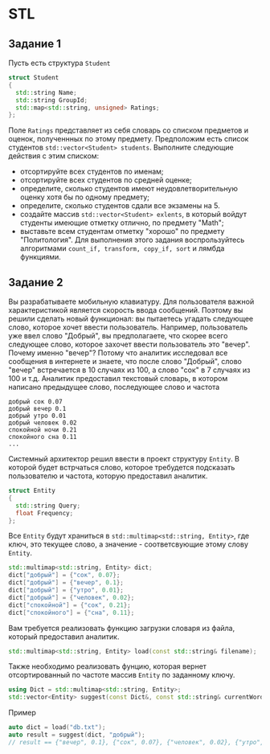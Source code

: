 # STL
 ## Задание 1
Пусть есть структура `Student`
```cpp
struct Student
{
  std::string Name;
  std::string GroupId;
  std::map<std::string, unsigned> Ratings;
};
```
Поле `Ratings` представляет из себя словарь со списком предметов и оценок, полученнных по этому предмету.
 Предположим есть список студентов `std::vector<Student> students`.
 Выполните следующие действия с этим списком:
* отсортируйте всех студентов по именам;
* отсортируйте всех студентов по средней оценке;
* определите, сколько студентов имеют неудовлетворительную оценку хотя бы по одному предмету;
* определите, сколько студентов сдали все экзамены на 5.
* создайте массив `std::vector<Student> exlents`, в который войдут студенты имеющие отметку отлично, по предмету "Math";
* выставьте всем студентам отметку "хорошо" по предмету "Политология".
 Для выполнения этого задания воспрользуйтесь алгоритмами `count_if, transform, copy_if, sort` и лямбда функциями.
 ## Задание 2
Вы разрабатываете мобильную клавиатуру. Для пользователя важной характеристикой является скорость ввода сообщений. Поэтому вы решили сделать новый функционал: вы пытаетесь угадать следующее слово, которое хочет ввести пользователь. Например, пользователь уже ввел слово "Добрый", вы предполагаете, что скорее всего следующее слово, которое захочет ввести пользователь это "вечер". Почему именно "вечер"? Потому что аналитик исследовал все сообщения в интернете и знаете, что после слово "Добрый", слово "вечер" встречается в 10 случаях из 100, а слово "сок" в 7 случаях из 100 и т.д. Аналитик предоставил текстовый словарь, в котором написано предыдущее слово, последующее слово и частота
```
добрый сок 0.07
добрый вечер 0.1
добрый утро 0.01
добрый человек 0.02
спокойной ночи 0.21
спокойного сна 0.11
...
```
 Системный архитектор решил ввести в проект структуру `Entity`. В которой будет встрчаться слово, которое требудется подсказать пользователю и частота, которую предоставил аналитик.
```cpp
struct Entity
{
  std::string Query;
  float Frequency;
};
```
 Все `Entity` будут храниться в `std::multimap<std::string, Entity>`, где ключ, это текущее слово, а значение - соответсвующие этому слову `Entity`.
 ```cpp
std::multimap<std::string, Entity> dict;
dict["добрый"] = {"сок", 0.07};
dict["добрый"] = {"вечер", 0.1};
dict["добрый"] = {"утро", 0.01};
dict["добрый"] = {"человек", 0.02};
dict["спокойной"] = {"сок", 0.21};
dict["спокойного"] = {"сна", 0.11};
```
 Вам требуется реализовать функцию загрузки словаря из файла, который предоставил аналитик.
```cpp
std::multimap<std::string, Entity> load(const std::string& filename);
```
 Также необходимо реализовать фунцию, которая вернет отсортированный по частоте массив `Entity` по заданному ключу.
```cpp
using Dict = std::multimap<std::string, Entity>;
std::vector<Entity> suggest(const Dict&, const std::string& currentWord);
```
Пример
```cpp
auto dict = load("db.txt");
auto result = suggest(dict, "добрый");
// result == {"вечер", 0.1}, {"сок", 0.07}, {"человек", 0.02}, {"утро", 0.01}
```

